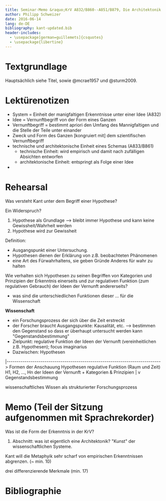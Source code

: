 ```yaml
---
title: Seminar-Memo &raquo;KrV A832/B860--A851/B879, Die Architektonik der reinen Vernunft&laquo;, *Kant über Vernunft und Wissenschaft, 9. Sitzung 14. Juni 2016*
author: Philipp Schweizer
date: 2016-06-14
lang: de-DE
bibliography: kant-updated.bib
header-includes:
  - \usepackage[german=guillemets]{csquotes}
  - \usepackage{libertine}
---
```


# Textgrundlage
Hauptsächlich siehe Titel, sowie @mcrae1957 und @sturm2009.




# Lektürenotizen

- System = Einheit der manigfaltigen Erkenntnisse unter einer Idee (A832)
- Idee = Vernunftbegriff von der Form eines Ganzen
- Vernunftbegriff = bestimmt apriori den Umfang des Mannigfaltigen und die Stelle der Teile unter einander
- Zweck und Form des Ganzen [kongruiert mit] dem szientifischen Vernunftbegriff
- technische und architektonische Einheit eines Schemas (A833/B861)
    + technische Einheit: wird empirisch und damit nach zufälligen Absichten entworfen
    + architektonische Einheit: entspringt als Folge einer Idee
- 


# Rehearsal
Was versteht Kant unter dem Begriff einer Hypothese?

Ein Widerspruch?
1. Hypothese als Grundlage --> bleibt immer Hypothese und kann keine Gewissheit/Wahrheit werden
2. Hypothese wird zur Gewissheit

Definition:
- Ausgangspunkt einer Untersuchung.
- Hypothesen dienen der Erklärung von z.B. beobachteten Phänomenen
- eine Art des Fürwahrhaltens, sie geben Gründe Anderes für wahr zu halten



Wie verhalten sich Hypothesen zu seinen Begriffen von Kategorien und Prinzipien der Erkenntnis einerseits und zur regulativen Funktion (zum regulativen Gebrauch) der Ideen der Vernunft andererseits?

- was sind die unterschiedlichen Funktionen dieser ... für die Wissenschaft

**Wissenschaft**   
- ein Forschungsprozess der sich über die Zeit erstreckt
- der Forscher braucht Ausgangspunkte: Kausalität, etc. --> bestimmen den Gegenstand so dass er überhaupt untersucht werden kann "Gegenstandsbestimmung"
- Zielpunkt: regulative Funktion der Ideen der Vernunft (vereinheitlichen z.B. Hypothesen); focus imaginarius
- Dazwischen: Hypothesen


|----------------------------------------------------------------------------->
Formen der Anschauung               Hypothesen          regulative Funktion 
(Raum und Zeit)                   H1, H2, ..., Hn       der Ideen der Vernunft 
        +
Kategorien &
Prinzipien
        |
        v
Gegenstandsbestimmung


wissenschaftliches Wissen als strukturierter Forschungsprozess


# Memo (Teil der Sitzung aufgenommen mit Sprachrekorder)
Was ist die Form der Erkenntnis in der KrV?

1. Abschnitt: was ist eigentlich eine Architektonik? "Kunst" der wissenschaftlichen Systeme. 

Kant will die Metaphyik sehr scharf von empirischen Erkenntnissen abgrenzen. (~ min. 10)

drei differenzierende Merkmale (min. 17)





# Bibliographie